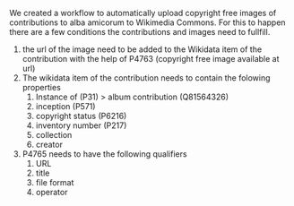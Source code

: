 We created a workflow to automatically upload copyright free images of contributions to alba amicorum to Wikimedia Commons. 
For this to happen there are a few conditions the contributions and images need to fullfill. 

1. the url of the image need to be added to the Wikidata item of the contribution with the help of P4763 (copyright free image available at url)
1. The wikidata item of the contribution needs to contain the folowing properties
   1. Instance of (P31) > album contribution (Q81564326) 
   1. inception (P571) 
   1. copyright status (P6216) 
   1. inventory number (P217) 
   1. collection 
   1. creator 
1. P4765 needs to have the following qualifiers
   1. URL 
   2. title 
   3. file format 
   4. operator 
